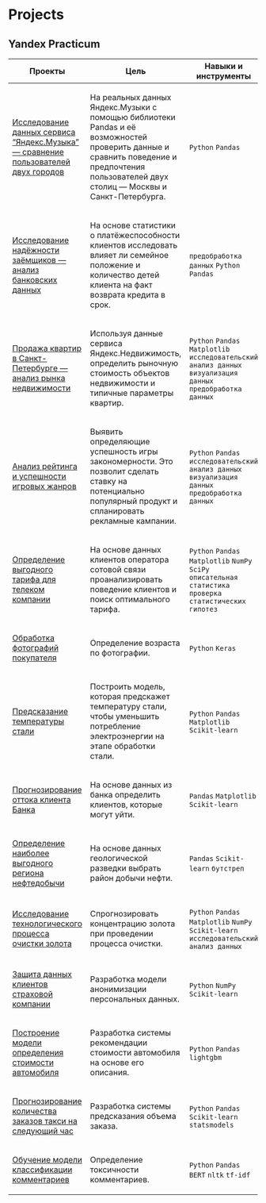 # Projects

## Yandex Practicum

<table width="100%" valign="top">
<thead>

<tr>
<th width="25%">Проекты</th>
<th>Цель</th>
<th>Навыки и инструменты</th>
</tr>

</thead>
<tbody>
<tr>
<td>

[Исследование данных сервиса “Яндекс.Музыка” — сравнение пользователей двух городов](./yandex_practicum/yandex_music/)

</td>
<td>

На реальных данных Яндекс.Музыки c помощью библиотеки Pandas и её возможностей проверить данные и сравнить поведение и предпочтения пользователей двух столиц — Москвы и Санкт-Петербурга.
  
</td>
<td>
  
`Python`
`Pandas`

</td>
</tr>

<tr>
<td>

[Исследование надёжности заёмщиков — анализ банковских данных](./yandex_practicum/reliability_borrowers/)

</td>
<td>

На основе статистики о платёжеспособности клиентов исследовать влияет ли семейное положение и количество детей клиента на факт возврата кредита в срок.

</td>
<td>
  
`предобработка данных`
`Python`
`Pandas`
  
</td>
</tr>

<tr>
<td>

[Продажа квартир в Санкт-Петербурге — анализ рынка недвижимости](./yandex_practicum/sale_of_apartments/)

</td>
<td>

Используя данные сервиса Яндекс.Недвижимость, определить рыночную стоимость объектов недвижимости и типичные параметры квартир.

</td>
<td>

`Python`
`Pandas`
`Matplotlib`
`исследовательский анализ данных`
`визуализация данных`
`предобработка данных`

</td>
</tr>

<tr>
<td>

[Анализ рейтинга и успешности игровых жанров](./yandex_practicum/games_rate/)
 
</td>
<td>
  
Выявить определяющие успешность игры закономерности. Это позволит сделать ставку на потенциально популярный продукт и спланировать рекламные кампании.
 
</td>
<td>
  
`Python`
`Pandas`
`исследовательский анализ данных`
`визуализация данных`
`предобработка данных`
  
</td>
</tr>

<tr>
<td>
  
[Определение выгодного тарифа для телеком компании](./yandex_practicum/tariff_recommendation/)

</td>
<td>

На основе данных клиентов оператора сотовой связи проанализировать поведение клиентов и поиск оптимального тарифа.

</td>
<td>

`Python`
`Pandas`
`Matplotlib`
`NumPy`
`SciPy`
`описательная статистика`
`проверка статистических гипотез`
  
</td>
</tr>

<tr>
<td>

[Обработка фотографий покупателя](./yandex_practicum/age_prediction/)

</td>
<td>

Определение возраста по фотографии.
  
</td>
<td>
  
`Python`
`Keras`

</td>
</tr>

<tr>
<td>

[Предсказание температуры стали](./yandex_practicum/steel_temperature_prediction/)

</td>
<td>

Построить модель, которая предскажет температуру стали, чтобы уменьшить потребление электроэнергии на этапе обработки стали.
  
</td>
<td>
  
`Python`
`Pandas`
`Matplotlib`
`Scikit-learn`

</td>
</tr>

<tr>
<td>

[Прогнозирование оттока клиента Банка](./yandex_practicum/customer_churn/)

</td>
<td>

На основе данных из банка определить клиентов, которые могут уйти.
  
</td>
<td>
  
`Pandas`
`Matplotlib`
`Scikit-learn`

</td>
</tr>

<tr>
<td>

[Определение наиболее выгодного региона нефтедобычи](./yandex_practicum/well_site_selection/)

</td>
<td>

На основе данных геологической разведки выбрать район добычи нефти.
  
</td>
<td>
  
`Pandas`
`Scikit-learn`
`бутстреп`

</td>
</tr>

<tr>
<td>

[Исследование технологического процесса очистки золота](./yandex_practicum/gold_recovery/)

</td>
<td>

Спрогнозировать концентрацию золота при проведении процесса очистки.
  
</td>
<td>
  
`Python`
`Pandas`
`Matplotlib`
`NumPy`
`Scikit-learn`
`исследовательский анализ данных`

</td>
</tr>

<tr>
<td>

[Защита данных клиентов страховой компании](./yandex_practicum/protection_data/)

</td>
<td>

Разработка модели анонимизации персональных данных.
  
</td>
<td>
  
`Python`
`NumPy`
`Scikit-learn`

</td>
</tr>

<tr>
<td>

[Построение модели определения стоимости автомобиля](./yandex_practicum/determining_cost_cars/)

</td>
<td>

Разработка системы рекомендации стоимости автомобиля на основе его описания.
  
</td>
<td>
  
`Python`
`Pandas`
`lightgbm`

</td>
</tr>

<tr>
<td>

[Прогнозирование количества заказов такси на следующий час](./yandex_practicum/forecasting_taxi_orders/)

</td>
<td>

Разработка системы предсказания объема заказа.
  
</td>
<td>
  
`Python`
`Pandas`
`Scikit-learn`
`statsmodels`

</td>
</tr>

<tr>
<td>

[Обучение модели классификации комментариев](./yandex_practicum/project_for_wikishop/)

</td>
<td>

Определение токсичности комментариев.

</td>
<td>
  
`Python`
`Pandas`
`BERT`
`nltk`
`tf-idf`
